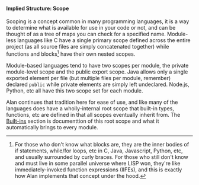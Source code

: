 #### Implied Structure: Scope

Scoping is a concept common in many programming languages, it is a way to determine what is available for use in your code or not, and can be thought of as a tree of maps you can check for a specified name. Module-less languages like C have a single primary scope defined across the entire project (as all source files are simply concatenated together) while functions and blocks[^1] have their own nested scopes.

Module-based languages tend to have two scopes per module, the private module-level scope and the public export scope. Java allows only a single exported element per file (but multiple files per module, remember) declared `public` while private elements are simply left undeclared. Node.js, Python, etc all have this two scope set for each module.

Alan continues that tradition here for ease of use, and like many of the languages does have a wholly-internal root scope that built-in types, functions, etc are defined in that all scopes eventually inherit from. The [Built-ins](./built_ins.md) section is documenttion of this root scope and what it automatically brings to every module.

<!-- TODO: Add some diagrams of scope as different nested sets via Venn diagrams. -->

[^1]: For those who don't know what blocks are, they are the inner bodies of if statements, while/for loops, etc in C, Java, Javascript, Python, etc, and usually surrounded by curly braces. For those who still don't know and must live in some parallel universe where LISP won, they're like immediately-invoked function expressions (IIFEs), and this is exactly how Alan implements that concept under the hood.
